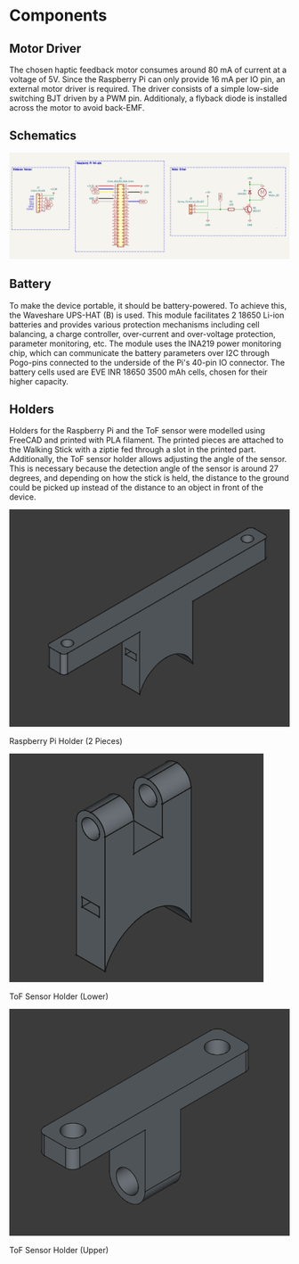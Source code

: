 # Components

## Motor Driver

The chosen haptic feedback motor consumes around 80 mA of current at a voltage of 5V. Since the Raspberry Pi can only provide 16 mA per IO pin, an external motor driver is required. The driver consists of a simple low-side switching BJT driven by a PWM pin. Additionaly, a flyback diode is installed across the motor to avoid back-EMF.

## Schematics

![1](Schematic.png)

## Battery 

To make the device portable, it should be battery-powered. To achieve this, the Waveshare UPS-HAT (B) is used. This module facilitates 2 18650 Li-ion batteries and provides various protection mechanisms including cell balancing, a charge controller, over-current and over-voltage protection, parameter monitoring, etc. The module uses the INA219 power monitoring chip, which can communicate the battery parameters over I2C through Pogo-pins connected to the underside of the Pi's 40-pin IO connector. The battery cells used are EVE INR 18650 3500 mAh cells, chosen for their higher capacity.

## Holders 

Holders for the Raspberry Pi and the ToF sensor were modelled using FreeCAD and printed with PLA filament. The printed pieces are attached to the Walking Stick with a ziptie fed through a slot in the printed part. Additionally, the ToF sensor holder allows adjusting the angle of the sensor. This is necessary because the detection angle of the sensor is around 27 degrees, and depending on how the stick is held, the distance to the ground could be picked up instead of the distance to an object in front of the device.

![alt text](Pi.png)

Raspberry Pi Holder (2 Pieces)

![alt text](ToF1.png)

ToF Sensor Holder (Lower) 

![alt text](ToF2.png)

ToF Sensor Holder (Upper) 